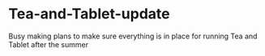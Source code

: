 # Tea-and-Tablet-update
Busy making plans to make sure everything is in place for running Tea and Tablet after the summer
